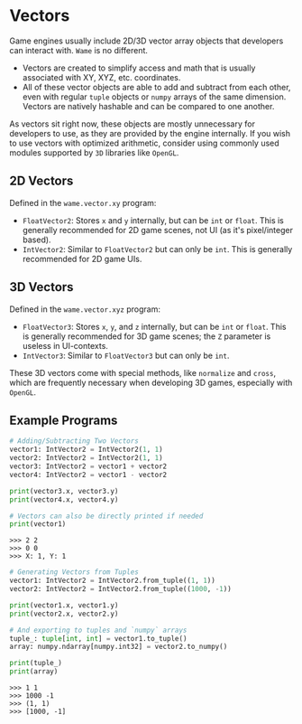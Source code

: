 # Vectors
Game engines usually include 2D/3D vector array objects that developers can interact with. `Wame` is no different.
- Vectors are created to simplify access and math that is usually associated with XY, XYZ, etc. coordinates.
- All of these vector objects are able to add and subtract from each other, even with regular `tuple` objects or `numpy` arrays of the same dimension. Vectors are natively hashable and can be compared to one another.

As vectors sit right now, these objects are mostly unnecessary for developers to use, as they are provided by the engine internally. If you wish to use vectors with optimized arithmetic, consider using commonly used modules supported by `3D` libraries like `OpenGL`.

## 2D Vectors
Defined in the `wame.vector.xy` program:
- `FloatVector2`: Stores `x` and `y` internally, but can be `int` or `float`. This is generally recommended for 2D game scenes, not UI (as it's pixel/integer based).
- `IntVector2`: Similar to `FloatVector2` but can only be `int`. This is generally recommended for 2D game UIs.

## 3D Vectors
Defined in the `wame.vector.xyz` program:
- `FloatVector3`: Stores `x`, `y`, and `z` internally, but can be `int` or `float`. This is generally recommended for 3D game scenes; the `Z` parameter is useless in UI-contexts.
- `IntVector3`: Similar to `FloatVector3` but can only be `int`.

These 3D vectors come with special methods, like `normalize` and `cross`, which are frequently necessary when developing 3D games, especially with `OpenGL`.

## Example Programs
```python
# Adding/Subtracting Two Vectors
vector1: IntVector2 = IntVector2(1, 1)
vector2: IntVector2 = IntVector2(1, 1)
vector3: IntVector2 = vector1 + vector2
vector4: IntVector2 = vector1 - vector2

print(vector3.x, vector3.y)
print(vector4.x, vector4.y)

# Vectors can also be directly printed if needed
print(vector1)
```
```
>>> 2 2
>>> 0 0
>>> X: 1, Y: 1
```
```python
# Generating Vectors from Tuples
vector1: IntVector2 = IntVector2.from_tuple((1, 1))
vector2: IntVector2 = IntVector2.from_tuple((1000, -1))

print(vector1.x, vector1.y)
print(vector2.x, vector2.y)

# And exporting to tuples and `numpy` arrays
tuple_: tuple[int, int] = vector1.to_tuple()
array: numpy.ndarray[numpy.int32] = vector2.to_numpy()

print(tuple_)
print(array)
```
```
>>> 1 1
>>> 1000 -1
>>> (1, 1)
>>> [1000, -1]
```